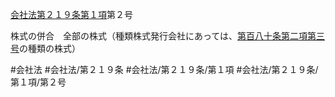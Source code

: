 [会社法第２１９条第１項](会社法＿＿＿＿第２１９条第１項)第２号

株式の併合　全部の株式（種類株式発行会社にあっては、[第百八十条第二項第三号](会社法＿＿＿＿第１８０条第２項第３号)の種類の株式）


#会社法
#会社法/第２１９条
#会社法/第２１９条/第１項
#会社法/第２１９条/第１項/第２号
